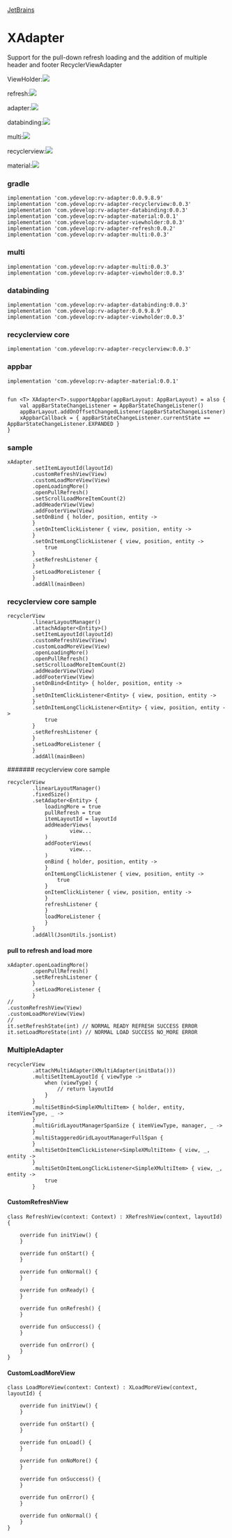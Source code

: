 # 

[JetBrains](https://www.jetbrains.com/?from=XAdapter)

# XAdapter

Support for the pull-down refresh loading and the addition of multiple header and footer RecyclerViewAdapter

ViewHolder:![](https://api.bintray.com/packages/ydevelop/maven/rv-adapter-viewholder/images/download.svg)

refresh:![](https://api.bintray.com/packages/ydevelop/maven/rv-adapter-refresh/images/download.svg)

adapter:![](https://api.bintray.com/packages/ydevelop/maven/rv-adapter/images/download.svg)

databinding:![](https://api.bintray.com/packages/ydevelop/maven/rv-adapter-databinding/images/download.svg)

multi:![](https://api.bintray.com/packages/ydevelop/maven/rv-adapter-multi/images/download.svg)

recyclerview:![](https://api.bintray.com/packages/ydevelop/maven/rv-adapter-recyclerview/images/download.svg)

material:![](https://api.bintray.com/packages/ydevelop/maven/rv-adapter-material/images/download.svg)

### gradle

    implementation 'com.ydevelop:rv-adapter:0.0.9.8.9'
    implementation 'com.ydevelop:rv-adapter-recyclerview:0.0.3'
    implementation 'com.ydevelop:rv-adapter-databinding:0.0.3'
    implementation 'com.ydevelop:rv-adapter-material:0.0.1'
    implementation 'com.ydevelop:rv-adapter-viewholder:0.0.3'
    implementation 'com.ydevelop:rv-adapter-refresh:0.0.2'
    implementation 'com.ydevelop:rv-adapter-multi:0.0.3'
    
### multi 

    implementation 'com.ydevelop:rv-adapter-multi:0.0.3'
    implementation 'com.ydevelop:rv-adapter-viewholder:0.0.3'

### databinding

    implementation 'com.ydevelop:rv-adapter-databinding:0.0.3'
    implementation 'com.ydevelop:rv-adapter:0.0.9.8.9'
    implementation 'com.ydevelop:rv-adapter-viewholder:0.0.3'
    
### recyclerview core

    implementation 'com.ydevelop:rv-adapter-recyclerview:0.0.3'
    
### appbar

    implementation 'com.ydevelop:rv-adapter-material:0.0.1'
    
    
    fun <T> XAdapter<T>.supportAppbar(appBarLayout: AppBarLayout) = also {
        val appBarStateChangeListener = AppBarStateChangeListener()
        appBarLayout.addOnOffsetChangedListener(appBarStateChangeListener)
        xAppbarCallback = { appBarStateChangeListener.currentState == AppBarStateChangeListener.EXPANDED }
    }

### sample

    xAdapter
            .setItemLayoutId(layoutId)
            .customRefreshView(View)
            .customLoadMoreView(View)
            .openLoadingMore()
            .openPullRefresh()
            .setScrollLoadMoreItemCount(2)
            .addHeaderView(View)
            .addFooterView(View)
            .setOnBind { holder, position, entity ->
            }
            .setOnItemClickListener { view, position, entity ->
            }
            .setOnItemLongClickListener { view, position, entity ->
                true
            }
            .setRefreshListener {
            }
            .setLoadMoreListener {
            }
            .addAll(mainBeen)
            
### recyclerview core sample

    recyclerView
            .linearLayoutManager()
            .attachAdapter<Entity>()
            .setItemLayoutId(layoutId)
            .customRefreshView(View)
            .customLoadMoreView(View)
            .openLoadingMore()
            .openPullRefresh()
            .setScrollLoadMoreItemCount(2)
            .addHeaderView(View)
            .addFooterView(View)
            .setOnBind<Entity> { holder, position, entity ->
            }
            .setOnItemClickListener<Entity> { view, position, entity ->
            }
            .setOnItemLongClickListener<Entity> { view, position, entity ->
                true
            }
            .setRefreshListener {
            }
            .setLoadMoreListener {
            }
            .addAll(mainBeen)
            
####### recyclerview core sample 

    recyclerView
            .linearLayoutManager()
            .fixedSize()
            .setAdapter<Entity> {
                loadingMore = true
                pullRefresh = true
                itemLayoutId = layoutId
                addHeaderViews(
                        view...
                )
                addFooterViews(
                        view...
                )
                onBind { holder, position, entity ->
                }
                onItemLongClickListener { view, position, entity ->
                    true
                }
                onItemClickListener { view, position, entity ->
                }
                refreshListener {
                }
                loadMoreListener {
                }
            }
            .addAll(JsonUtils.jsonList)

#### pull to refresh and load more

    xAdapter.openLoadingMore()
            .openPullRefresh()
            .setRefreshListener {
            }
            .setLoadMoreListener {
            }
    //
    .customRefreshView(View)
    .customLoadMoreView(View)
    //
    it.setRefreshState(int) // NORMAL READY REFRESH SUCCESS ERROR
    it.setLoadMoreState(int) // NORMAL LOAD SUCCESS NO_MORE ERROR

### MultipleAdapter

    recyclerView
            .attachMultiAdapter(XMultiAdapter(initData()))
            .multiSetItemLayoutId { viewType ->
                when (viewType) {
                    // return layoutId
                }
            }
            .multiSetBind<SimpleXMultiItem> { holder, entity, itemViewType, _ ->
            }
            .multiGridLayoutManagerSpanSize { itemViewType, manager, _ ->
            }
            .multiStaggeredGridLayoutManagerFullSpan {
            }
            .multiSetOnItemClickListener<SimpleXMultiItem> { view, _, entity ->
            }
            .multiSetOnItemLongClickListener<SimpleXMultiItem> { view, _, entity ->
                true
            }

#### CustomRefreshView 

    class RefreshView(context: Context) : XRefreshView(context, layoutId) {
    
        override fun initView() {
        }
    
        override fun onStart() {
        }
    
        override fun onNormal() {
        }
    
        override fun onReady() {
        }
    
        override fun onRefresh() {
        }
    
        override fun onSuccess() {
        }
    
        override fun onError() {
        }
    }

#### CustomLoadMoreView

    class LoadMoreView(context: Context) : XLoadMoreView(context, layoutId) {
    
        override fun initView() {
        }
    
        override fun onStart() {
        }
    
        override fun onLoad() {
        }
    
        override fun onNoMore() {
        }
    
        override fun onSuccess() {
        }
    
        override fun onError() {
        }
    
        override fun onNormal() {
        }
    }
